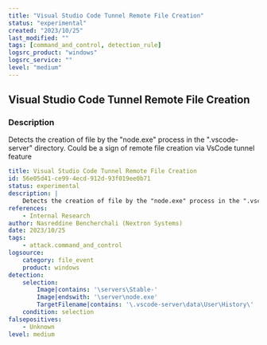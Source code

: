 ```yaml
---
title: "Visual Studio Code Tunnel Remote File Creation"
status: "experimental"
created: "2023/10/25"
last_modified: ""
tags: [command_and_control, detection_rule]
logsrc_product: "windows"
logsrc_service: ""
level: "medium"
---
```


## Visual Studio Code Tunnel Remote File Creation

### Description

Detects the creation of file by the "node.exe" process in the ".vscode-server" directory. Could be a sign of remote file creation via VsCode tunnel feature


```yml
title: Visual Studio Code Tunnel Remote File Creation
id: 56e05d41-ce99-4ecd-912d-93f019ee0b71
status: experimental
description: |
    Detects the creation of file by the "node.exe" process in the ".vscode-server" directory. Could be a sign of remote file creation via VsCode tunnel feature
references:
    - Internal Research
author: Nasreddine Bencherchali (Nextron Systems)
date: 2023/10/25
tags:
    - attack.command_and_control
logsource:
    category: file_event
    product: windows
detection:
    selection:
        Image|contains: '\servers\Stable-'
        Image|endswith: '\server\node.exe'
        TargetFilename|contains: '\.vscode-server\data\User\History\'
    condition: selection
falsepositives:
    - Unknown
level: medium

```
